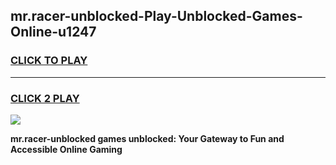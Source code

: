 
## mr.racer-unblocked-Play-Unblocked-Games-Online-u1247
<h3>
<a href="https://premium76.site?title=mr.racer-unblocked&ref=25A">CLICK TO PLAY</a></h3>
<hr>

<h3>
<a href="https://premium76.site?title=mr.racer-unblocked&ref=25A">CLICK 2 PLAY</a>
  
</h3>

<a href="https://premium76.site?title=mr.racer-unblocked&ref=25A"><img src="https://clearcache.store/games.png"></a>


**mr.racer-unblocked games unblocked: Your Gateway to Fun and Accessible Online Gaming**
